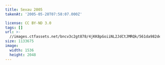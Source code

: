 ```yaml
---
title: Sexau 2005
takenAt: '2005-05-28T07:58:07.000Z'

license: CC BY-ND 3.0
tags: []
url: >-
  //images.ctfassets.net/bncv3c2gt878/4jKK8pGoiiNL2JdCtJMRQk/561da982de07903a7a6d17fa6735ba50/sexau-2005_4560323730_o
size: 1133675
image:
  width: 1536
  height: 2048
---
```

